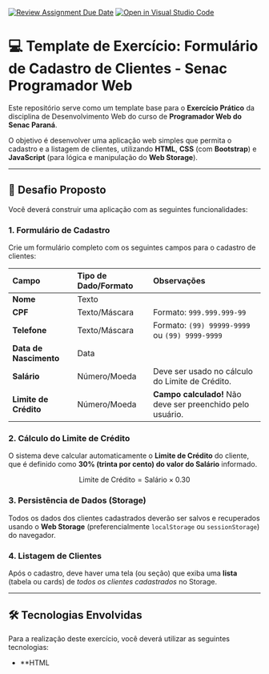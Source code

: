 [![Review Assignment Due Date](https://classroom.github.com/assets/deadline-readme-button-22041afd0340ce965d47ae6ef1cefeee28c7c493a6346c4f15d667ab976d596c.svg)](https://classroom.github.com/a/uImbBc_N)
[![Open in Visual Studio Code](https://classroom.github.com/assets/open-in-vscode-2e0aaae1b6195c2367325f4f02e2d04e9abb55f0b24a779b69b11b9e10269abc.svg)](https://classroom.github.com/online_ide?assignment_repo_id=21142759&assignment_repo_type=AssignmentRepo)
# 💻 Template de Exercício: Formulário de Cadastro de Clientes - Senac Programador Web

Este repositório serve como um template base para o **Exercício Prático** da disciplina de Desenvolvimento Web do curso de **Programador Web do Senac Paraná**.

O objetivo é desenvolver uma aplicação web simples que permita o cadastro e a listagem de clientes, utilizando **HTML**, **CSS** (com **Bootstrap**) e **JavaScript** (para lógica e manipulação do **Web Storage**).

---

## 🚀 Desafio Proposto

Você deverá construir uma aplicação com as seguintes funcionalidades:

### 1. Formulário de Cadastro
Crie um formulário completo com os seguintes campos para o cadastro de clientes:

| Campo | Tipo de Dado/Formato | Observações |
| :--- | :--- | :--- |
| **Nome** | Texto | |
| **CPF** | Texto/Máscara | Formato: `999.999.999-99` |
| **Telefone** | Texto/Máscara | Formato: `(99) 99999-9999` ou `(99) 9999-9999` |
| **Data de Nascimento** | Data | |
| **Salário** | Número/Moeda | Deve ser usado no cálculo do Limite de Crédito. |
| **Limite de Crédito** | Número/Moeda | **Campo calculado!** Não deve ser preenchido pelo usuário. |

### 2. Cálculo do Limite de Crédito
O sistema deve calcular automaticamente o **Limite de Crédito** do cliente, que é definido como **30% (trinta por cento) do valor do Salário** informado.

$$\text{Limite de Crédito} = \text{Salário} \times 0.30$$

### 3. Persistência de Dados (Storage)
Todos os dados dos clientes cadastrados deverão ser salvos e recuperados usando o **Web Storage** (preferencialmente `localStorage` ou `sessionStorage`) do navegador.

### 4. Listagem de Clientes
Após o cadastro, deve haver uma tela (ou seção) que exiba uma **lista** (tabela ou cards) de *todos os clientes cadastrados* no Storage.

---

## 🛠️ Tecnologias Envolvidas

Para a realização deste exercício, você deverá utilizar as seguintes tecnologias:

* **HTML
